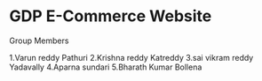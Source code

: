 # GDP E-Commerce Website

Group Members

1.Varun reddy Pathuri
2.Krishna reddy Katreddy
3.sai vikram reddy Yadavally
4.Aparna sundari
5.Bharath Kumar Bollena
 
